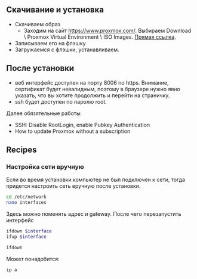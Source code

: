 ## Скачивание и установка

- Скачиваем образ
  - Заходим на сайт https://www.proxmox.com/. Выбираем Download \ Proxmox Virtual Environment \ ISO Images. [Прямая ссылка](https://www.proxmox.com/en/downloads/category/iso-images-pve).
- Записываем его на флэшку 
- Загружаемся с флэшки, устанавливаем.

## После установки

- веб интерфейс доступен на порту 8006 по https. Внимание, сертификат будет невалидным, поэтому в браузере нужно явно указать, что вы хотите продолжить и перейти на страничку. 
- ssh будет доступен по паролю root.

Далее обязятельные работы:
- SSH: Disable RootLogin, enable Pubkey Authentication
- How to update Proxmox without a subscription

## Recipes

### Настройка сети вручную

Если во время установки компьютер не был подключен к сети, тогда придется настроить сеть вручную после установки.

```sh
cd /etc/network
nano interfaces
```

Здесь можно поменять адрес и gateway. После чего перезапустить интерфейс 

```sh
ifdown $interface
ifup $interface
```

```sh
ifdown
```

Может понадобится:

```sh
ip a
```


